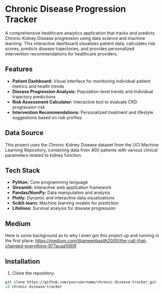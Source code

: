 # Chronic Disease Progression Tracker

A comprehensive healthcare analytics application that tracks and predicts Chronic Kidney Disease progression using data science and machine learning. This interactive dashboard visualizes patient data, calculates risk scores, predicts disease trajectories, and provides personalized intervention recommendations for healthcare providers.

## Features

- **Patient Dashboard:** Visual interface for monitoring individual patient metrics and health trends
- **Disease Progression Analysis:** Population-level trends and individual trajectory predictions
- **Risk Assessment Calculator:** Interactive tool to evaluate CKD progression risk
- **Intervention Recommendations:** Personalized treatment and lifestyle suggestions based on risk profiles

## Data Source

This project uses the Chronic Kidney Disease dataset from the UCI Machine Learning Repository, containing data from 400 patients with various clinical parameters related to kidney function.

## Tech Stack

- **Python:** Core programming language
- **Streamlit:** Interactive web application framework 
- **Pandas/NumPy:** Data manipulation and analysis
- **Plotly:** Dynamic and interactive data visualizations
- **Scikit-learn:** Machine learning models for prediction
- **Lifelines:** Survival analysis for disease progression

## Medium

Here is some background as to why I even got this project up and running in the first place: https://medium.com/@ameenbasith2000/the-call-that-changed-everything-977acaa1060f

## Installation

1. Clone the repository:
```bash
git clone https://github.com/yourusername/chronic-disease-tracker.git
cd chronic-disease-tracker


